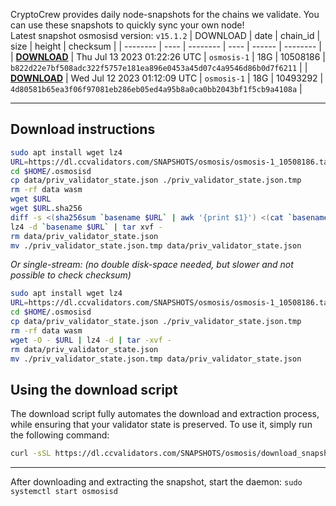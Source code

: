 CryptoCrew provides daily node-snapshots for the chains we validate. You can use these snapshots to quickly sync your own node!  
Latest snapshot osmosisd version: `v15.1.2`
| DOWNLOAD | date | chain_id | size | height | checksum |
| -------- | ---- | -------- | ---- | ------ | -------- |
| **[DOWNLOAD](https://dl.ccvalidators.com/SNAPSHOTS/$CHAIN_NAME/osmosis-1_10508186.tar.lz4)** | Thu Jul 13 2023 01:22:26 UTC | `osmosis-1` | 18G | 10508186 | `b822d22e7bf508adc322f5757e181ea896e0453a45d07c4a9546d86b0d7f6211` |
| **[DOWNLOAD](https://dl.ccvalidators.com/SNAPSHOTS/$CHAIN_NAME/osmosis-1_10493292.tar.lz4)** | Wed Jul 12 2023 01:12:09 UTC | `osmosis-1` | 18G | 10493292 | `4d80581b65ea3f06f97081eb286eb05ed4a95b8a0ca0bb2043bf1f5cb9a4108a` |
 
---
## Download instructions
 
```sh
sudo apt install wget lz4
URL=https://dl.ccvalidators.com/SNAPSHOTS/osmosis/osmosis-1_10508186.tar.lz4
cd $HOME/.osmosisd
cp data/priv_validator_state.json ./priv_validator_state.json.tmp
rm -rf data wasm
wget $URL
wget $URL.sha256
diff -s <(sha256sum `basename $URL` | awk '{print $1}') <(cat `basename $URL`.sha256)
lz4 -d `basename $URL` | tar xvf -
rm data/priv_validator_state.json
mv ./priv_validator_state.json.tmp data/priv_validator_state.json
```
*Or single-stream: (no double disk-space needed, but slower and not possible to check checksum)*
```sh
sudo apt install wget lz4
URL=https://dl.ccvalidators.com/SNAPSHOTS/osmosis/osmosis-1_10508186.tar.lz4
cd $HOME/.osmosisd
cp data/priv_validator_state.json ./priv_validator_state.json.tmp
rm -rf data wasm
wget -O - $URL | lz4 -d | tar -xvf -
rm data/priv_validator_state.json
mv ./priv_validator_state.json.tmp data/priv_validator_state.json
```
## Using the download script
 
The download script fully automates the download and extraction process, while ensuring that your validator state is preserved. To use it, simply run the following command:
 
```sh
curl -sSL https://dl.ccvalidators.com/SNAPSHOTS/osmosis/download_snapshot.sh | bash
```
---
After downloading and extracting the snapshot, start the daemon: `sudo systemctl start osmosisd`
